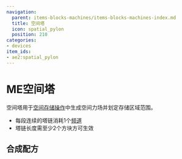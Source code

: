 ```yaml
---
navigation:
  parent: items-blocks-machines/items-blocks-machines-index.md
  title: 空间塔
  icon: spatial_pylon
  position: 210
categories:
- devices
item_ids:
- ae2:spatial_pylon
---
```


# ME空间塔

<BlockImage id="spatial_pylon" p:powered_on="true" scale="8" />

空间塔用于[空间存储操作](../ae2-mechanics/spatial-io.md)中生成空间力场并划定存储区域范围。

* 每段连续的塔链消耗1个[频道](../ae2-mechanics/channels.md)
* 塔链长度需至少2个方块方可生效

## 合成配方

<RecipeFor id="spatial_pylon" />